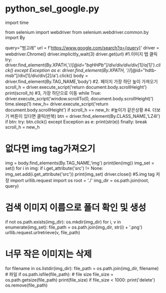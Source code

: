 # python_sel_google.py
import time

from selenium import webdriver
from selenium.webdriver.common.by import By

query="범고래"
url = f'https://www.google.com/search?q={query}'
driver = webdriver.Chrome()
driver.implicitly_wait(3)
driver.get(url)
#1.이미지 탭 클릭
try:
    driver.find_element(By.XPATH,'//*[@id="bqHHPb"]/div/div/div/div[1]/a[1]').click()
except Exception as e:
    driver.find_element(By.XPATH, '//*[@id="hdtb-msb"]/div[1]/div/div[2]/a').click()
body = driver.find_element(By.TAG_NAME,'body')
#2. 페이지 가장 하단 높이 가져오기
scroll_h = driver.execute_script('return document.body.scrollHeight')
print(scroll_h)
#3, 가장 하단으로 이동
while True:
    driver.execute_script('window.scrollTo(0, document.body.scrollHeight)')
    time.sleep(1)
    new_h= driver.execute_script('return document.body.scrollHeight')
    if scroll_h == new_h: #높이가 같은상황
#4. 더보기 버튼이 있다면 클릭(반복)
        btn = driver.find_element(By.CLASS_NAME,'LZ4I')
        if btn:
            try:
                btn.click()
            except Exception as e:
                print(str(e))
            finally:
                break
    scroll_h = new_h
#  없다면 img tag가져오기
img = body.find_elements(By.TAG_NAME,'img')
print(len(img))
img_set = set()
for i in img:
    if i.get_attribute('src') != None:
        img_set.add(i.get_attribute('src'))
print(img_set)
driver.close()
#5.img tag 저장
import urllib.request
import os
root = './'
img_dir = os.path.join(root, query)
# 검색 이미지 이름으로 폴더 확인 및 생성
if not os.path.exists(img_dir):
    os.mkdir(img_dir)
for i, v in enumerate(img_set):
    file_path = os.path.join(img_dir, str(i) + '.png')
    urllib.request.urlretrieve(v, file_path)
# 너무 작은 이미지는 삭제
for filename in os.listdir(img_dir):
    file_path = os.path.join(img_dir, filename)
    # 파일
    if os.path.isfile(file_path):
        # file size
        file_size = os.path.getsize(file_path)
        print(file_size)
        if file_size < 1000:
            print('delete')
            os.remove(file_path)



